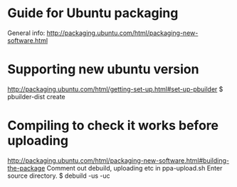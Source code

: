 Guide for Ubuntu packaging
==========================
General info: http://packaging.ubuntu.com/html/packaging-new-software.html

Supporting new ubuntu version
=============================
http://packaging.ubuntu.com/html/getting-set-up.html#set-up-pbuilder
$ pbuilder-dist <release> create
    
Compiling to check it works before uploading
============================================
http://packaging.ubuntu.com/html/packaging-new-software.html#building-the-package
Comment out debuild, uploading etc in ppa-upload.sh
Enter source directory.
$ debuild -us -uc
